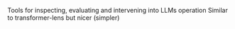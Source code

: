 Tools for inspecting, evaluating and intervening into LLMs operation
Similar to transformer-lens but nicer (simpler)
